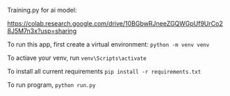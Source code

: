 Training.py for ai model:

https://colab.research.google.com/drive/10BGbwRJneeZGQWGpUf9UrCo28J5M7n3x?usp=sharing

To run this app,
first create a virtual environment:
```python -m venv venv ```

To actiave your venv, run 
```venv\Scripts\activate ```

To install all current requirements
```pip install -r requirements.txt``` 

To run program,
```python run.py```
